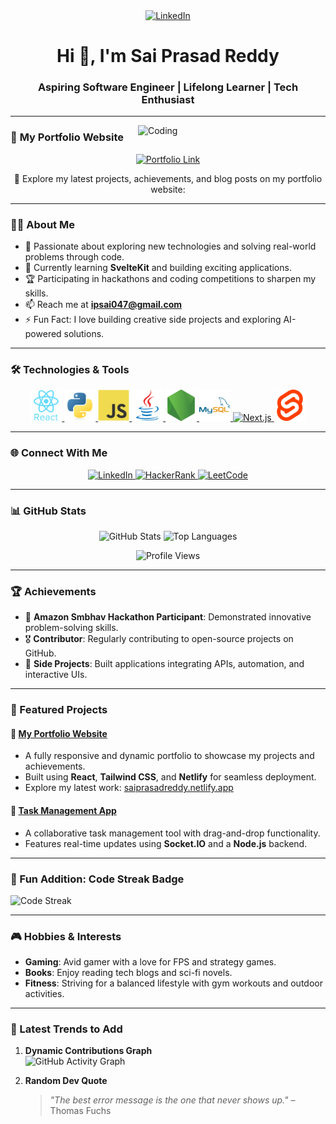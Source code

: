 <div align="center">
  <a href="https://www.linkedin.com/in/madireddy-sai-prasad-reddy-b4b035176/">
    <img src="https://img.shields.io/badge/LinkedIn-0077B5?style=for-the-badge&logo=linkedin&logoColor=white" alt="LinkedIn">
  </a>
  <h1>Hi 👋, I'm Sai Prasad Reddy</h1>
  <h3>Aspiring Software Engineer | Lifelong Learner | Tech Enthusiast</h3>
</div>

---

<img align="right" alt="Coding" width="300" src="https://user-images.githubusercontent.com/46869388/89207039-b899e600-d5d7-11ea-90d0-c894383d35b4.gif">

### 🌟 **My Portfolio Website**

<div align="center">
  <a href="https://saiprasadreddy.netlify.app/">
    <img src="https://img.shields.io/badge/Visit-Portfolio-ff69b4?style=for-the-badge&logo=netlify&logoColor=white" alt="Portfolio Link">
  </a>
</div>

<p align="center">
  🚀 Explore my latest projects, achievements, and blog posts on my portfolio website:  
  <a href="https://saiprasadreddy.netlify.app/" target="_blank"></a>  
</p>

---

### 👨‍💻 About Me

- 🚀 Passionate about exploring new technologies and solving real-world problems through code.
- 🌱 Currently learning **SvelteKit** and building exciting applications.
- 🏆 Participating in hackathons and coding competitions to sharpen my skills.
- 📫 Reach me at **ipsai047@gmail.com**
- ⚡ Fun Fact: I love building creative side projects and exploring AI-powered solutions.

---

### 🛠️ Technologies & Tools

<div align="center">
  <a href="https://reactjs.org/" target="_blank" rel="noreferrer">
    <img src="https://raw.githubusercontent.com/devicons/devicon/master/icons/react/react-original-wordmark.svg" alt="React" width="50" />
  </a>
  <a href="https://www.python.org" target="_blank" rel="noreferrer">
    <img src="https://raw.githubusercontent.com/devicons/devicon/master/icons/python/python-original.svg" alt="Python" width="50" />
  </a>
  <a href="https://developer.mozilla.org/en-US/docs/Web/JavaScript" target="_blank" rel="noreferrer">
    <img src="https://raw.githubusercontent.com/devicons/devicon/master/icons/javascript/javascript-original.svg" alt="JavaScript" width="50" />
  </a>
  <a href="https://www.java.com" target="_blank" rel="noreferrer">
    <img src="https://raw.githubusercontent.com/devicons/devicon/master/icons/java/java-original.svg" alt="Java" width="50" />
  </a>
  <a href="https://nodejs.org/" target="_blank" rel="noreferrer">
    <img src="https://raw.githubusercontent.com/devicons/devicon/master/icons/nodejs/nodejs-original.svg" alt="Node.js" width="50" />
  </a>
  <a href="https://www.mysql.com/" target="_blank" rel="noreferrer">
    <img src="https://raw.githubusercontent.com/devicons/devicon/master/icons/mysql/mysql-original-wordmark.svg" alt="MySQL" width="50" />
  </a>
  <a href="https://nextjs.org/" target="_blank" rel="noreferrer">
    <img src="https://cdn.worldvectorlogo.com/logos/nextjs-2.svg" alt="Next.js" width="50" />
  </a>
  <a href="https://svelte.dev/" target="_blank" rel="noreferrer">
    <img src="https://raw.githubusercontent.com/devicons/devicon/master/icons/svelte/svelte-original.svg" alt="Svelte" width="50" />
  </a>
</div>

---

### 🌐 Connect With Me

<div align="center">
  <a href="https://www.linkedin.com/in/madireddy-sai-prasad-reddy-b4b035176/" target="blank">
    <img src="https://img.shields.io/badge/LinkedIn-blue?style=for-the-badge&logo=linkedin&logoColor=white" alt="LinkedIn">
  </a>
  <a href="https://www.hackerrank.com/prasadreddy_33" target="blank">
    <img src="https://img.shields.io/badge/HackerRank-2EC866?style=for-the-badge&logo=hackerrank&logoColor=white" alt="HackerRank">
  </a>
  <a href="https://leetcode.com/prasad33/" target="blank">
    <img src="https://img.shields.io/badge/LeetCode-FFA116?style=for-the-badge&logo=leetcode&logoColor=black" alt="LeetCode">
  </a>
</div>

---

### 📊 GitHub Stats

<p align="center">
  <img src="https://github-readme-stats.vercel.app/api?username=saiprasadreddy33&show_icons=true&locale=en&theme=radical" alt="GitHub Stats" width="49%" />
  <img src="https://github-readme-stats.vercel.app/api/top-langs/?username=saiprasadreddy33&layout=compact&theme=radical" alt="Top Languages" width="49%" />
</p>

<p align="center">
  <img src="https://camo.githubusercontent.com/3163bf3b5516869f3002265abe89fe4ad9c09e32e28781e2fdf004ca72a8d72a/68747470733a2f2f6b6f6d617265762e636f6d2f67687076632f3f757365726e616d653d73616970726173616472656464793333266c6162656c3d50726f66696c65253230766965777326636f6c6f723d306537356236267374796c653d666c6174" alt="Profile Views" />
</p>

---

### 🏆 Achievements

- 🥇 **Amazon Smbhav Hackathon Participant**: Demonstrated innovative problem-solving skills.
- 🎖️ **Contributor**: Regularly contributing to open-source projects on GitHub.
- 🚀 **Side Projects**: Built applications integrating APIs, automation, and interactive UIs.

---

### 🌟 Featured Projects

#### 📌 [My Portfolio Website](https://saiprasadreddy.netlify.app/)
- A fully responsive and dynamic portfolio to showcase my projects and achievements.
- Built using **React**, **Tailwind CSS**, and **Netlify** for seamless deployment.
- Explore my latest work: [saiprasadreddy.netlify.app](https://saiprasadreddy.netlify.app/)

#### 📌 [Task Management App](https://github.com/saiprasadreddy33/task-manager)
- A collaborative task management tool with drag-and-drop functionality.
- Features real-time updates using **Socket.IO** and a **Node.js** backend.

---

### 🎨 Fun Addition: Code Streak Badge

![Code Streak](https://github-readme-streak-stats.herokuapp.com/?user=saiprasadreddy33&theme=radical&hide_border=true)

---

### 🎮 Hobbies & Interests
- **Gaming**: Avid gamer with a love for FPS and strategy games.
- **Books**: Enjoy reading tech blogs and sci-fi novels.
- **Fitness**: Striving for a balanced lifestyle with gym workouts and outdoor activities.

---

### 🚀 Latest Trends to Add
1. **Dynamic Contributions Graph**  
   ![GitHub Activity Graph](https://github-readme-activity-graph.vercel.app/graph?username=saiprasadreddy33&theme=react-dark)

2. **Random Dev Quote**
   > *"The best error message is the one that never shows up."* – Thomas Fuchs
